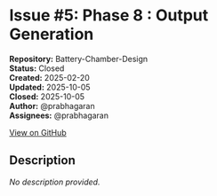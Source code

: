 # Issue #5: Phase 8 : Output Generation

**Repository:** Battery-Chamber-Design  
**Status:** Closed  
**Created:** 2025-02-20  
**Updated:** 2025-10-05  
**Closed:** 2025-10-05  
**Author:** @prabhagaran  
**Assignees:** @prabhagaran  

[View on GitHub](https://github.com/Simtestlab/Battery-Chamber-Design/issues/5)

## Description

*No description provided.*